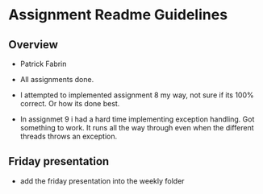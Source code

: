 # Assignment Readme Guidelines

## Overview

- Patrick Fabrin

- All assignments done.

- I attempted to implemented assignment 8 my way, not sure if its 100% correct. Or how its done best.
- In assignmet 9 i had a hard time implementing exception handling. Got something to work. It runs all the way through even when the different threads throws an exception.   

## Friday presentation
- add the friday presentation into the weekly folder
